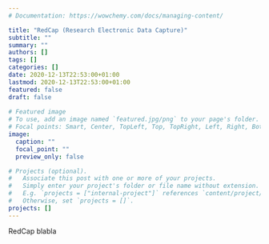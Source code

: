 ```yaml
---
# Documentation: https://wowchemy.com/docs/managing-content/

title: "RedCap (Research Electronic Data Capture)"
subtitle: ""
summary: ""
authors: []
tags: []
categories: []
date: 2020-12-13T22:53:00+01:00
lastmod: 2020-12-13T22:53:00+01:00
featured: false
draft: false
       
# Featured image
# To use, add an image named `featured.jpg/png` to your page's folder.
# Focal points: Smart, Center, TopLeft, Top, TopRight, Left, Right, BottomLeft, Bottom, BottomRight.
image:
  caption: ""
  focal_point: ""
  preview_only: false

# Projects (optional).
#   Associate this post with one or more of your projects.
#   Simply enter your project's folder or file name without extension.
#   E.g. `projects = ["internal-project"]` references `content/project/deep-learning/index.md`.
#   Otherwise, set `projects = []`.
projects: []
---
```

RedCap blabla
 







